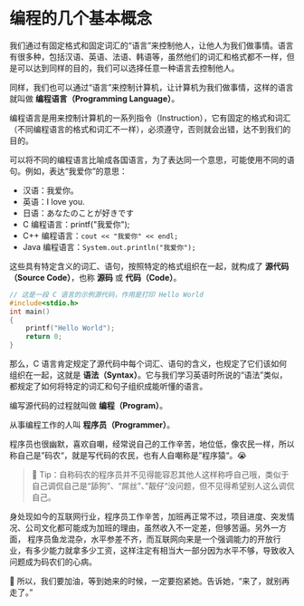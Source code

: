 # 编程的几个基本概念

我们通过有固定格式和固定词汇的“语言”来控制他人，让他人为我们做事情。语言有很多种，包括汉语、英语、法语、韩语等，虽然他们的词汇和格式都不一样，但是可以达到同样的目的，我们可以选择任意一种语言去控制他人。

同样，我们也可以通过“语言”来控制计算机，让计算机为我们做事情，这样的语言就叫做 **编程语言（Programming Language）**。

编程语言是用来控制计算机的一系列指令（Instruction），它有固定的格式和词汇（不同编程语言的格式和词汇不一样），必须遵守，否则就会出错，达不到我们的目的。

可以将不同的编程语言比喻成各国语言，为了表达同一个意思，可能使用不同的语句。例如，表达“我爱你”的意思：

- 汉语：我爱你。
- 英语：I love you.
- 日语：あなたのことが好きです
- C 编程语言：printf("我爱你");
- C++ 编程语言：`cout << "我爱你" << endl;`
- Java 编程语言：`System.out.println("我爱你");`

这些具有特定含义的词汇、语句，按照特定的格式组织在一起，就构成了 **源代码（Source Code）**，也称 **源码** 或 **代码（Code）**。

```c
// 这是一段 C 语言的示例源代码，作用是打印 Hello World
#include<stdio.h>
int main()
{
	printf("Hello World"); 
    return 0;
}
```

那么，C 语言肯定规定了源代码中每个词汇、语句的含义，也规定了它们该如何组织在一起，这就是 **语法（Syntax）**。它与我们学习英语时所说的“语法”类似，都规定了如何将特定的词汇和句子组织成能听懂的语言。

编写源代码的过程就叫做 **编程（Program）**。

从事编程工作的人叫 **程序员（Programmer）**。

程序员也很幽默，喜欢自嘲，经常说自己的工作辛苦，地位低，像农民一样，所以称自己是”码农“，就是写代码的农民，也有人自嘲称是”程序猿“。😭

> 📍 Tip：自称码农的程序员并不见得能容忍其他人这样称呼自己哦，类似于自己调侃自己是“舔狗”、“屌丝”、”靓仔“没问题，但不见得希望别人这么调侃自己。

身处现如今的互联网行业，程序员工作辛苦，加班再正常不过，项目进度、突发情况、公司文化都可能成为加班的理由，虽然收入不一定差，但够苦逼。另外一方面， 程序员鱼龙混杂，水平参差不齐，而互联网向来是一个强调能力的开放行业，有多少能力就拿多少工资，这样注定有相当大一部分因为水平不够，导致收入问题成为码农们的心病。

💖 所以，我们要加油，等到她来的时候，一定要抱紧她。告诉她，“来了，就别再走了。”